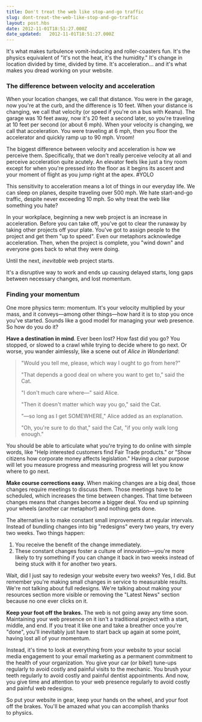 ```yaml
---
title: Don't treat the web like stop-and-go traffic
slug: dont-treat-the-web-like-stop-and-go-traffic
layout: post.hbs
date: 2012-11-01T18:51:27.000Z
date_updated:   2012-11-01T18:51:27.000Z
---
```


It's what makes turbulence vomit-inducing and roller-coasters fun. It's the physics equivalent of "it's not the heat, it's the humidity." It's change in location divided by time, divided by time. It's acceleration... and it's what makes you dread working on your website.<!--more-->
<h3>The difference between velocity and acceleration</h3>
When your location changes, we call that distance. You were in the garage, now you're at the curb, and the difference is 10 feet. When your distance is changing, we call that velocity (or speed if you're on a bus with Keanu). The garage was 10 feet away, now it's 20 feet a second later, so you're traveling at 10 feet per second (or about 6 mph). When your velocity is changing, we call that acceleration. You were traveling at 6 mph, then you floor the accelerator and quickly ramp up to 90 mph. Vroom!

The biggest difference between velocity and acceleration is how we perceive them. Specifically, that we don't really perceive velocity at all and perceive acceleration quite acutely. An elevator feels like just a tiny room except for when you're pressed into the floor as it begins its ascent and your moment of flight as you jump right at the apex. #YOLO

This sensitivity to acceleration means a lot of things in our everyday life. We can sleep on planes, despite traveling over 500 mph. We hate start-and-go traffic, despite never exceeding 10 mph. So why treat the web like something you hate?

In your workplace, beginning a new web project is an increase in acceleration. Before you can take off, you've got to clear the runaway by taking other projects off your plate. You've got to assign people to the project and get them "up to speed". Even our metaphors acknowledge acceleration. Then, when the project is complete, you "wind down" and everyone goes back to what they were doing.

Until the next, <em>inevitable</em> web project starts.

It's a disruptive way to work and ends up causing delayed starts, long gaps between necessary changes, and lost momentum.
<h3>Finding your momentum</h3>
One more physics term: momentum. It's your velocity multiplied by your mass, and it conveys—among other things—how hard it is to stop you once you've started. Sounds like a good model for managing your web presence. So how do you do it?

<strong>Have a destination in mind</strong>. Ever been lost? How fast did you go? You stopped, or slowed to a crawl while trying to decide where to go next. Or worse, you wander aimlessly, like a scene out of <em>Alice in Wonderland</em>:
<blockquote>"Would you tell me, please, which way I ought to go from here?"

"That depends a good deal on where you want to get to," said the Cat.

"I don't much care where—" said Alice.

"Then it doesn't matter which way you go," said the Cat.

"—so long as I get SOMEWHERE," Alice added as an explanation.

"Oh, you're sure to do that," said the Cat, "if you only walk long enough."</blockquote>
You should be able to articulate what you're trying to do online with simple words, like "Help interested customers find Fair Trade products." or "Show citizens how corporate money affects legislation." Having a clear purpose will let you measure progress and measuring progress will let you know where to go next.

<strong>Make course corrections easy.</strong> When making changes are a big deal, those changes require meetings to discuss them. Those meetings have to be scheduled, which increases the time between changes. That time between changes means that changes become a bigger deal. You end up spinning your wheels (another car metaphor!) and nothing gets done.

The alternative is to make constant small improvements at regular intervals. Instead of bundling changes into big "redesigns" every two years, try every two weeks. Two things happen:
<ol>
	<li>You receive the benefit of the change immediately.</li>
	<li>These constant changes foster a culture of innovation—you're more likely to try something if you can change it back in two weeks instead of being stuck with it for another two years.</li>
</ol>
Wait, did I just say to redesign your website every two weeks? Yes, I did. But remember you're making small changes in service to measurable results. We're not talking about full redesigns. We're talking about making your resources section more visible or removing the "Latest News" section because no one ever clicks on it.

<strong>Keep your foot off the brakes. </strong>The web is not going away any time soon. Maintaining your web presence on it isn't a traditional project with a start, middle, and end. If you treat it like one and take a breather once you're "done", you'll inevitably just have to start back up again at some point, having lost all of your momentum.

Instead, it's time to look at everything from your website to your social media engagement to your email marketing as a permanent commitment to the health of your organization. You give your car (or bike!) tune-ups regularly to avoid costly and painful visits to the mechanic. You brush your teeth regularly to avoid costly and painful dentist appointments. And now, you give time and attention to your web presence regularly to avoid costly and painful web redesigns.

So put your website in gear, keep your hands on the wheel, and your foot off the brakes. You'll be amazed what you can accomplish thanks to physics.
